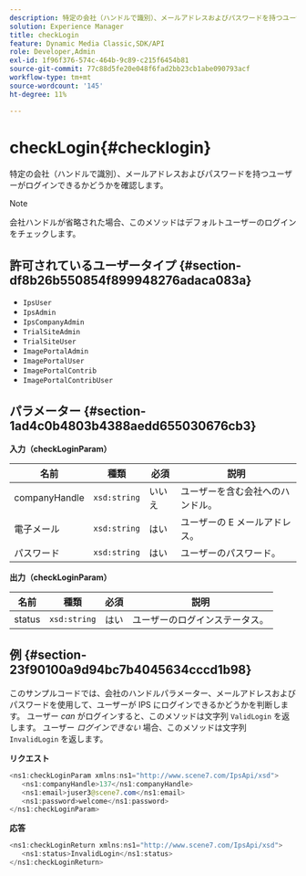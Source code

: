 ```yaml
---
description: 特定の会社（ハンドルで識別）、メールアドレスおよびパスワードを持つユーザーがログインできるかどうかを確認します。
solution: Experience Manager
title: checkLogin
feature: Dynamic Media Classic,SDK/API
role: Developer,Admin
exl-id: 1f96f376-574c-464b-9c89-c215f6454b81
source-git-commit: 77c88d5fe20e048f6fad2bb23cb1abe090793acf
workflow-type: tm+mt
source-wordcount: '145'
ht-degree: 11%

---
```


# checkLogin{#checklogin}

特定の会社（ハンドルで識別）、メールアドレスおよびパスワードを持つユーザーがログインできるかどうかを確認します。

>[!NOTE]
>
>会社ハンドルが省略された場合、このメソッドはデフォルトユーザーのログインをチェックします。

## 許可されているユーザータイプ {#section-df8b26b550854f899948276adaca083a}

* `IpsUser`
* `IpsAdmin`
* `IpsCompanyAdmin`
* `TrialSiteAdmin`
* `TrialSiteUser`
* `ImagePortalAdmin`
* `ImagePortalUser`
* `ImagePortalContrib`
* `ImagePortalContribUser`

## パラメーター {#section-1ad4c0b4803b4388aedd655030676cb3}

**入力（checkLoginParam）**

| 名前 | 種類 | 必須 | 説明 |
|---|---|---|---|
| companyHandle | `xsd:string` | いいえ | ユーザーを含む会社へのハンドル。 |
| 電子メール | `xsd:string` | はい | ユーザーの E メールアドレス。 |
| パスワード | `xsd:string` | はい | ユーザーのパスワード。 |

**出力（checkLoginParam）**

| 名前 | 種類 | 必須 | 説明 |
|---|---|---|---|
| status | `xsd:string` | はい | ユーザーのログインステータス。 |

## 例 {#section-23f90100a9d94bc7b4045634cccd1b98}

このサンプルコードでは、会社のハンドルパラメーター、メールアドレスおよびパスワードを使用して、ユーザーが IPS にログインできるかどうかを判断します。 ユーザー *can* がログインすると、このメソッドは文字列 `ValidLogin` を返します。 ユーザー *ログインできない* 場合、このメソッドは文字列 `InvalidLogin` を返します。

**リクエスト**

```java
<ns1:checkLoginParam xmlns:ns1="http://www.scene7.com/IpsApi/xsd">
   <ns1:companyHandle>137</ns1:companyHandle>
   <ns1:email>juser3@scene7.com</ns1:email>
   <ns1:password>welcome</ns1:password>
</ns1:checkLoginParam>
```

**応答**

```java
<ns1:checkLoginReturn xmlns:ns1="http://www.scene7.com/IpsApi/xsd">
   <ns1:status>InvalidLogin</ns1:status>
</ns1:checkLoginReturn>
```
